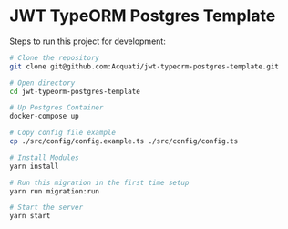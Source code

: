 # JWT TypeORM Postgres Template

Steps to run this project for development:

```bash
# Clone the repository
git clone git@github.com:Acquati/jwt-typeorm-postgres-template.git

# Open directory
cd jwt-typeorm-postgres-template

# Up Postgres Container
docker-compose up

# Copy config file example
cp ./src/config/config.example.ts ./src/config/config.ts

# Install Modules
yarn install

# Run this migration in the first time setup
yarn run migration:run

# Start the server
yarn start
```
